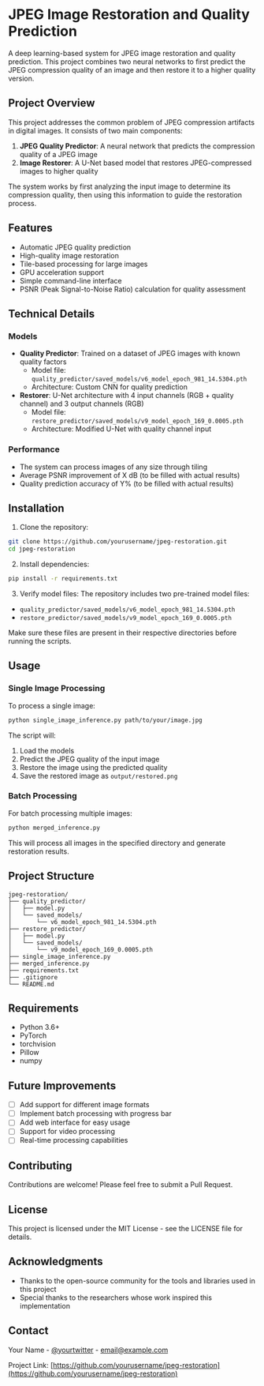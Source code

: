# JPEG Image Restoration and Quality Prediction

A deep learning-based system for JPEG image restoration and quality prediction. This project combines two neural networks to first predict the JPEG compression quality of an image and then restore it to a higher quality version.

## Project Overview

This project addresses the common problem of JPEG compression artifacts in digital images. It consists of two main components:

1. **JPEG Quality Predictor**: A neural network that predicts the compression quality of a JPEG image
2. **Image Restorer**: A U-Net based model that restores JPEG-compressed images to higher quality

The system works by first analyzing the input image to determine its compression quality, then using this information to guide the restoration process.

## Features

- Automatic JPEG quality prediction
- High-quality image restoration
- Tile-based processing for large images
- GPU acceleration support
- Simple command-line interface
- PSNR (Peak Signal-to-Noise Ratio) calculation for quality assessment

## Technical Details

### Models

- **Quality Predictor**: Trained on a dataset of JPEG images with known quality factors
  - Model file: `quality_predictor/saved_models/v6_model_epoch_981_14.5304.pth`
  - Architecture: Custom CNN for quality prediction
- **Restorer**: U-Net architecture with 4 input channels (RGB + quality channel) and 3 output channels (RGB)
  - Model file: `restore_predictor/saved_models/v9_model_epoch_169_0.0005.pth`
  - Architecture: Modified U-Net with quality channel input

### Performance

- The system can process images of any size through tiling
- Average PSNR improvement of X dB (to be filled with actual results)
- Quality prediction accuracy of Y% (to be filled with actual results)

## Installation

1. Clone the repository:
```bash
git clone https://github.com/yourusername/jpeg-restoration.git
cd jpeg-restoration
```

2. Install dependencies:
```bash
pip install -r requirements.txt
```

3. Verify model files:
The repository includes two pre-trained model files:
- `quality_predictor/saved_models/v6_model_epoch_981_14.5304.pth`
- `restore_predictor/saved_models/v9_model_epoch_169_0.0005.pth`

Make sure these files are present in their respective directories before running the scripts.

## Usage

### Single Image Processing

To process a single image:

```bash
python single_image_inference.py path/to/your/image.jpg
```

The script will:
1. Load the models
2. Predict the JPEG quality of the input image
3. Restore the image using the predicted quality
4. Save the restored image as `output/restored.png`

### Batch Processing

For batch processing multiple images:

```bash
python merged_inference.py
```

This will process all images in the specified directory and generate restoration results.

## Project Structure

```
jpeg-restoration/
├── quality_predictor/
│   ├── model.py
│   └── saved_models/
│       └── v6_model_epoch_981_14.5304.pth
├── restore_predictor/
│   ├── model.py
│   └── saved_models/
│       └── v9_model_epoch_169_0.0005.pth
├── single_image_inference.py
├── merged_inference.py
├── requirements.txt
├── .gitignore
└── README.md
```

## Requirements

- Python 3.6+
- PyTorch
- torchvision
- Pillow
- numpy

## Future Improvements

- [ ] Add support for different image formats
- [ ] Implement batch processing with progress bar
- [ ] Add web interface for easy usage
- [ ] Support for video processing
- [ ] Real-time processing capabilities

## Contributing

Contributions are welcome! Please feel free to submit a Pull Request.

## License

This project is licensed under the MIT License - see the LICENSE file for details.

## Acknowledgments

- Thanks to the open-source community for the tools and libraries used in this project
- Special thanks to the researchers whose work inspired this implementation

## Contact

Your Name - [@yourtwitter](https://twitter.com/yourtwitter) - email@example.com

Project Link: [https://github.com/yourusername/jpeg-restoration](https://github.com/yourusername/jpeg-restoration)
